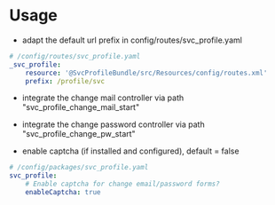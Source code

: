 Usage
=====

* adapt the default url prefix in config/routes/svc_profile.yaml

```yaml
# /config/routes/svc_profile.yaml
_svc_profile:
    resource: '@SvcProfileBundle/src/Resources/config/routes.xml'
    prefix: /profile/svc
```
    
* integrate the change mail controller via path "svc_profile_change_mail_start"
* integrate the change password controller via path "svc_profile_change_pw_start"

* enable captcha (if installed and configured), default = false

```yaml
# /config/packages/svc_profile.yaml
svc_profile:
    # Enable captcha for change email/password forms?
    enableCaptcha: true
```
